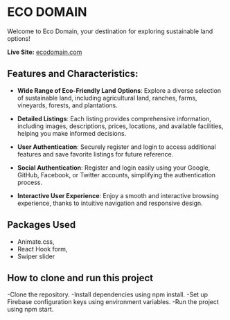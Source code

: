 # ECO DOMAIN

Welcome to Eco Domain, your destination for exploring sustainable land options!

**Live Site:** [ecodomain.com](https://assignment-9-320c5.web.app)

## Features and Characteristics:

- **Wide Range of Eco-Friendly Land Options**: Explore a diverse selection of sustainable land, including agricultural land, ranches, farms, vineyards, forests, and plantations.

- **Detailed Listings**: Each listing provides comprehensive information, including images, descriptions, prices, locations, and available facilities, helping you make informed decisions.

- **User Authentication**: Securely register and login to access additional features and save favorite listings for future reference.

- **Social Authentication**: Register and login easily using your Google, GitHub, Facebook, or Twitter accounts, simplifying the authentication process.

- **Interactive User Experience**: Enjoy a smooth and interactive browsing experience, thanks to intuitive navigation and responsive design.

## Packages Used

- Animate.css,
- React Hook form,
- Swiper slider

## How to clone and run this project
-Clone the repository.
-Install dependencies using npm install.
-Set up Firebase configuration keys using environment variables.
-Run the project using npm start.
